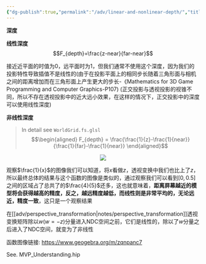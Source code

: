 ```yaml
---
{"dg-publish":true,"permalink":"/adv/linear-and-nonlinear-depth/","title":"Linear and nonlinear depth","noteIcon":"","created":"","updated":""}
---
```



**深度**

**线性深度**
$$F_{depth}=\frac{z-near}{far-near}$$

接近近平面的时值为$0$，远平面时为$1$，但我们通常不使用这个深度，因为我们的投影特性导致插值不是线性的(由于在投影平面上的相同步长随着三角形面与相机之间的距离增加而在三角形面上产生更大的步长-《Mathematics for 3D Game Programming and Computer Graphics-P107) (正交投影与透视投影的视锥不同，所以不存在透视投影中的近大远小效果，在这样的情况下，正交投影中的深度可以使用线性深度)

**非线性深度**

>In detail see `WorldGrid.fs.glsl`
$$\begin{aligned} F_{depth} = \frac{\frac{1}{z}-\frac{1}{near}}{\frac{1}{far}-\frac{1}{near}} \end{aligned}$$


<div align=center><img src="https://cdn.jsdelivr.net/gh/aaronmack/image-hosting@master/graphics/x分之1的函数图像.1wcc3u4z1sow.webp"></div>

观察$\frac{1}{x}$的图像我们可以知道，将$x$看做$z$，透视变换中我们也比上了$z$，所以最终总体的结果与这个函数的图像是类似的，通过观察我们可以看到$[0,0.5]$之间的区域占了总共了的$\frac{4}{5}$还多，这也就意味着，**距离屏幕越近的模型将会获得越高的精度，反之，越远精度越低，而线性则是非常平均的，无论远近，精度一致**，这只是一个观察结果

在[[adv/perspective_transformation\|notes/perspective_transformation]]透视变换矩阵除以$w(w=-z)$分量进入NDC空间之前，它们是线性的，除以了$w$分量之后进入了NDC空间，就变为了非线性

函数图像链接: https://www.geogebra.org/m/zqnpanc7

See. MVP_Understanding.hip